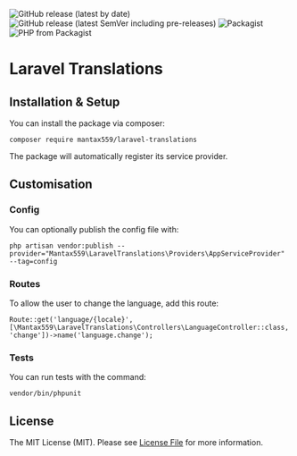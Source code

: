 ![GitHub release (latest by date)](https://img.shields.io/github/v/release/mantax559/laravel-translations?label=latest&style=flat-square)
![GitHub release (latest SemVer including pre-releases)](https://img.shields.io/github/v/release/mantax559/laravel-translations?include_prereleases&label=pre-release&style=flat-square)
![Packagist](https://img.shields.io/packagist/l/mantax559/laravel-translations?style=flat-square)
![PHP from Packagist](https://img.shields.io/packagist/php-v/mantax559/laravel-translations?style=flat-square)
# Laravel Translations
## Installation & Setup
You can install the package via composer:

    composer require mantax559/laravel-translations

The package will automatically register its service provider.

## Customisation

### Config

You can optionally publish the config file with:

    php artisan vendor:publish --provider="Mantax559\LaravelTranslations\Providers\AppServiceProvider" --tag=config

### Routes

To allow the user to change the language, add this route:

    Route::get('language/{locale}', [\Mantax559\LaravelTranslations\Controllers\LanguageController::class, 'change'])->name('language.change');

### Tests
You can run tests with the command:

    vendor/bin/phpunit

## License

The MIT License (MIT). Please see [License File](LICENSE) for more information.
